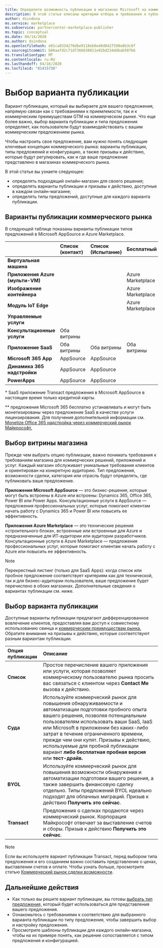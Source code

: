 ```yaml
---
title: Определите возможность публикации в магазинах Microsoft на коммерческом рынке
description: В этой статье описаны критерии отбора и требования к публикации для партнеров, пытающихся понять, как публиковать приложения для Microsoft AppSource и Azure Marketplace.
author: dsindona
ms.service: marketplace
ms.subservice: partnercenter-marketplace-publisher
ms.topic: conceptual
ms.date: 04/14/2020
ms.author: dsindona
ms.openlocfilehash: e91ca0334276dbe9118eb0e40d042f598e8b3c0f
ms.sourcegitcommit: b80aafd2c71d7366838811e92bd234ddbab507b6
ms.translationtype: MT
ms.contentlocale: ru-RU
ms.lasthandoff: 04/16/2020
ms.locfileid: "81415736"
---
```

# <a name="determine-your-publishing-option"></a>Выбор варианта публикации

Вариант публикации, который вы выбираете для вашего предложения, напрямую связан как с требованиями к приемлемости, так и к коммерческим преимуществам GTM на коммерческом рынке. Что еще более важно, выбор варианта публикации и типа предложения определяет, как пользователи будут взаимодействовать с вашим коммерческим предложением рынка.

Чтобы настроить свое предложение, вам нужно понять следующие ключевые концепции коммерческого рынка: варианты публикации, типы предложений и конфигурацию, а также призывы к действию, которые будут регулировать, как и где ваше предложение представлено в магазинах коммерческого рынка.

В этой статье вы узнаете следующее:

- определять подходящий онлайн-магазин для своего решения;
- определять варианты публикации и призывы к действию, доступные в каждом онлайн-магазине;
- определять типы предложений, доступные для каждого варианта публикации.

## <a name="commercial-marketplace-publishing-options"></a>Варианты публикации коммерческого рынка

В следующей таблице показаны варианты публикации типов предложений в Microsoft AppSource и Azure Marketplace.

|   | **Список (контакт)**  | **Список (Испытание)**  | **Бесплатный** | **BYOL** | **Transact**|
| :--------- | :----------- | :------------ | :----------- | :---------- |:---------- |
| **Виртуальная машина** |  |  |  | Azure Marketplace |  Azure Marketplace |
| **Приложения Azure (мульти-VM)** |  |  | Azure Marketplace | Azure Marketplace | Azure Marketplace  |
| **Изображение контейнера** |  |  | Azure Marketplace | Azure Marketplace |   |
| **Модуль IoT Edge** |  |  | Azure Marketplace | Azure Marketplace |   |
| **Управляемые услуги** |  |  |  | Azure Marketplace |   |
| **Консультационные услуги** | Оба витрины |  |  |  |   |
| **Приложение SaaS** | Оба витрины | Оба витрины | Оба витрины |  | Оба витрины |
| **Microsoft 365 App** | AppSource | AppSource |  |  | ПриложениеИсточник  |
| **Динамика 365 надстройки** |  AppSource | AppSource |  |  |   |
| **PowerApps** | AppSource |AppSource  |  |  |   |

&#42; SaaS приложение Transact предложения в Microsoft AppSource в настоящее время только кредитной карты.

&#42;&#42; предложения Microsoft 365 бесплатно устанавливать и могут быть монетизированы через предложение SaaS в качестве услуги лицензирования. Для получения дополнительной информации см. [Monetize Office 365 надстройка через коммерческий рынок Майкрософт.](/office/dev/store/monetize-addins-through-microsoft-commercial-marketplace)

## <a name="selecting-a-storefront"></a>Выбор витрины магазина

Прежде чем выбрать опцию публикации, важно понимать требования к требованиям магазина для коммерческих решений, приложений и услуг. Каждый магазин обслуживает уникальные требования клиентов и ориентирован на конкретную аудиторию. Тип предложения, возможности сделки, категория или отрасль будут определять, где публиковать ваше предложение.

**Приложения Microsoft AppSource** — это бизнес-решения, которые могут быть встроены в Azure или встроены: Dynamics 365, Office 365, Power BI или Power Apps. Консультационные услуги в AppSource — предложения профессиональных услуг, которые помогают клиентам начать работу с Dynamics 365 и Power BI или повысить ее эффективность.

**Приложения Azure Marketplace** — это технические решения «строительного блока», встроенные или встроенные для Azure и предназначенные для ИТ-аудитории или аудитории разработчиков. Консультационные услуги в Azure Marketplace — предложения профессиональных услуг, которые помогают клиентам начать работу с Azure или повысить ее эффективность.

>[!Note]
>Перекрестный листинг (только для SaaS Apps): когда список или пробное предложение соответствует критериям как для технической, так и для бизнес-аудитории пользователя, ваше предложение будет перечислено в обоих магазинах. Дополнительные сведения о вариантах публикации см. ниже.

## <a name="choose-a-publishing-option"></a>Выбор варианта публикации

Доступные варианты публикации предлагают дифференцированное вовлечение клиентов, предоставляя вам доступ к совместному использованию свинца и [коммерческим преимуществам рынка.](https://docs.microsoft.com/azure/marketplace/gtm-your-marketplace-benefits) Обратите внимание на призывы к действию, которые соответствуют разным вариантам публикации.

| **Опция публикации**    | **Описание**  |
| :------------------- | :-------------------|
| **Список** | Простое перечисление вашего приложения или услуги, которая позволяет коммерческому пользователю рынка просить вас связаться с клиентом через **Contact Me** вызова к действию. |
| **Суда** | Используйте коммерческий рынок для повышения обнаруживаемости и автоматизации подготовки пробного опыта вашего решения, позволяя потенциальным пользователям использовать ваши SaaS, IaaS или Microsoft в приложении без каких-либо затрат в течение ограниченного времени, прежде чем они купят. Призывы к действию, используемые для пробной публикации вариант **либо бесплатная пробная версия** или **тест-драйв.** |
| **BYOL** | Используйте коммерческий рынок для повышения возможности обнаружения и автоматизации подготовки вашего решения, а также завершить финансовую сделку отдельно. Типы предложений BYOL идеально подходят для облачных миграций. Призыв к действию **Получить это сейчас**.
| **Transact** | Предложения о сделках продаются через коммерческий рынок. Корпорация Майкрософт отвечает за выставление счетов и сборы. Призыв к действию **Получить это сейчас**.|

> [!Note]
> Если вы используете вариант публикации Transact, перед выбором типа предложения и его созданием важно составить представление о ценах, выставлении счетов и оплате. Чтобы узнать больше, просмотрите статью [Коммерческий рынок сделки возможности](./marketplace-commercial-transaction-capabilities-and-considerations.md).

## <a name="next-steps"></a>Дальнейшие действия

- Как только вы решите вариант публикации, вы готовы [выбрать тип предложения,](./publisher-guide-by-offer-type.md) который будет использоваться для представления вашего предложения.
- Ознакомьтесь с требованиями к соответствию для выбранного варианта публикации по типу предложения, чтобы завершить выбор и настройку предложения.
- Просмотрите шаблоны публикации для каждого онлайн-магазина, чтобы на их примере понять, как решение сопоставляется с типом предложения и конфигурацией.
